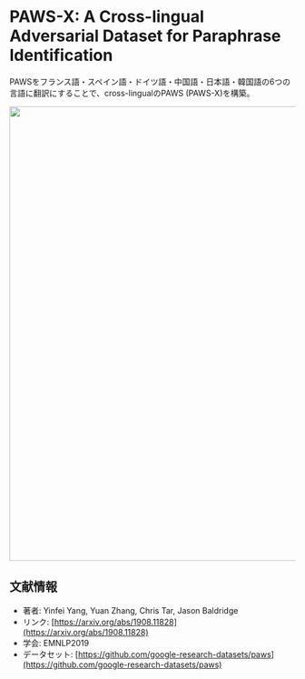 # PAWS-X: A Cross-lingual Adversarial Dataset for Paraphrase Identification
PAWSをフランス語・スペイン語・ドイツ語・中国語・日本語・韓国語の6つの言語に翻訳にすることで、cross-lingualのPAWS (PAWS-X)を構築。

<p align="center">
<img src=https://user-images.githubusercontent.com/53220859/66267647-92e46900-e86e-11e9-97c8-3b28579597b3.png width=800pt>
</p>


## 文献情報
- 著者: Yinfei Yang, Yuan Zhang, Chris Tar, Jason Baldridge
- リンク: [https://arxiv.org/abs/1908.11828](https://arxiv.org/abs/1908.11828)
- 学会: EMNLP2019
- データセット: [https://github.com/google-research-datasets/paws](https://github.com/google-research-datasets/paws)
